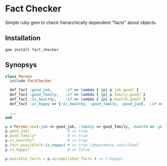 # Fact Checker

  Simple ruby gem to check hierarchically dependent "facts" about objects.

## Installation

    gem install fact_checker

## Synopsys

``` ruby
class Person
  include FactChecker

  def_fact :good_job,      :if => lambda { |p| p.job.good? }
  def_fact :good_family,   :if => lambda { |p| p.family.good? }
  def_fact :is_healthy,    :if => lambda { |p| p.health.good? }
  def_fact :is_happy => [:is_healthy, :good_family, :good_job],  :if => lambda { |p| ! p.too_clever? }

  ...
end

p = Person.new(:job => good_job, :family => good_family, :health => :good, :intellect => :too_clever)
p.good_job?                 # => true
p.good_family?              # => true
p.is_healthy?               # => true
p.fact_possible?(:is_happy) # => true (dependency satisfied)
p.is_happy?                 # => false

p.possible_facts - p.accomplished_facts # => [:happy]
```
